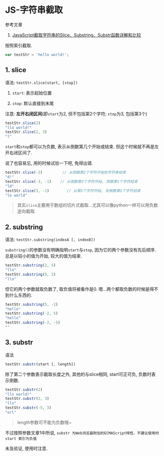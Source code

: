 # JS-字符串截取

参考文章

1. [JavaScript截取字符串的Slice、Substring、Substr函数详解和比较](http://www.jb51.net/article/48257.htm)

按照索引截取.

```js
var testStr = 'hello world!';
```

## 1. slice

语法: `testStr.slice(start, [stop])`

1. `start`: 表示起始位置

2. `stop`: 默认直接到末尾

注意: **左开右闭区间**(即`start`为2, 但不包括第2个字符; `stop`为3, 包括第3个)

```js
testStr.slice(2)
"llo world!"
testStr.slice(2, 3)
"l"
```

`start`和`stop`都可以为负数, 表示从倒数第几个开始或结束. 但这个时候就不再是左开右闭区间了. 

说了也容易忘, 用的时候试验一下吧, 免得出错.

```js
testStr.slice(-2)         // 从倒数第2个字符开始到字符串结束
"d!"
testStr.slice(-3, -1)    // 从倒数第3个字符开始, 倒数第1个字符结束
"ld"
testStr.slice(3, -1)        // 从第3个字符开始, 到倒数第1个字符结束
"lo world"
```

> 其实`slice`主要用于数组的切片式截取...尤其可以像python一样可以用负数逆向截取.

## 2. substring

语法: `testStr.substring(indexA [, indexB])`

`substring()`的参数没有明确指明`start`与`stop`, 因为它的两个参数没有先后顺序. 总是以较小的值为开始, 较大的值为结束.

```js
testStr.substring(2, 5)
"llo"
testStr.substring(5, 2)
"llo"
```

但它的两个参数就取负数了, 取负值将被看作是0. 嗯...两个都取负数的时候是得不到什么东西的.

```js
testStr.substring(5, -2)
"hello"
testStr.substring(-2, 5)
"hello"
testStr.substring(-2, -5)
""
```

## 3. substr

语法

```js
testStr.substr(start [, length])
```

除了第二个参数表示截取长度之外, 其他的与slice相同, start可正可负, 负数时表示倒数.

```js
testStr.substr(2)
"llo world!"
testStr.substr(2, 3)
"llo"
testStr.substr(-5, 3)
"orl"
```

> length参数可不能为负数哦~

不过按照参数文章1中所说, `substr 为Web浏览器附加的ECMAScript特性，不建议使用时 start 索引为负值`

未及验证, 使用时注意.
